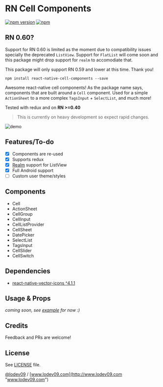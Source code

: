 # RN Cell Components
[![npm version](https://badge.fury.io/js/react-native-cell-components.svg)](https://www.npmjs.com/package/react-native-cell-components)
[![npm](https://img.shields.io/npm/dt/react-native-cell-components.svg)](https://www.npmjs.com/package/react-native-cell-components)

## RN 0.60?
Support for RN 0.60 is limited as the moment due to compatibility issues specially the deprecated `ListView`. Support for `FlatList` will come soon and this package might drop support for `realm` to accomodiate that.

This package will only support RN 0.59 and lower at this time. Thank you!

```
npm install react-native-cell-components --save
```
Awesome react-native cell components! As the package name says, components that are built around a `Cell` component. Used for a simple `ActionSheet` to a more complex `TagsInput` + `SelectList`, and much more!

Tested with redux and on **RN >=0.40**

> This is currently on heavy development so expect rapid changes.

![demo](https://raw.githubusercontent.com/lodev09/react-native-cell-components/master/demo.gif)

## Features/To-do
- [x] Components are re-used
- [x] Supports redux
- [x] [Realm](https://github.com/realm/realm-js) support for ListView
- [x] Full Android support
- [ ] Custom user theme/styles

## Components
- Cell
- ActionSheet
- CellGroup
- CellInput
- CellListProvider
- CellSheet
- DatePicker
- SelectList
- TagsInput
- CellSlider
- CellSwitch

## Dependencies
- [react-native-vector-icons ^4.1.1](https://github.com/oblador/react-native-vector-icons)

## Usage & Props
_coming soon, see [example](example) for now :)_

## Credits
Feedback and PRs are welcome!

## License
See [LICENSE](LICENSE) file.

[@lodev09](http://twitter.com/lodev09) / [www.lodev09.com](http://www.lodev09.com "www.lodev09.com")
